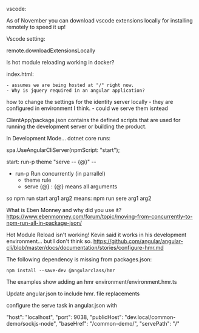 vscode:

As of November you can download vscode extensions locally for installing remotely to speed it up!

Vscode setting:

remote.downloadExtensionsLocally

Is hot module reloading working in docker?

index.html:

	- assumes we are being hosted at "/" right now.
	- Why is jquery required in an angular application?

how to change the settings for the identity server locally
	- they are configured in environment I think.
	- could we serve them isntead
	

ClientApp/package.json contains the defined scripts that are used for running the development server or building the product.


In Development Mode... dotnet core runs:

spa.UseAngularCliServer(npmScript: "start");


start:	run-p theme \"serve -- {@}\" -- 
 
 * run-p	Run concurrently (in parrallel)
	* theme rule
	* serve {@}	: {@} means all arguments
	
so npm run start arg1 arg2 means: npm run sere arg1 arg2
	

 
What is Eben Monney and why did you use it?
https://www.ebenmonney.com/forum/topic/moving-from-concurrently-to-npm-run-all-in-package-json/

Hot Module Reload isn't working! Kevin said it works in his development environment... but I don't think so.
https://github.com/angular/angular-cli/blob/master/docs/documentation/stories/configure-hmr.md

The following dependency is missing from packages.json:

	npm install --save-dev @angularclass/hmr
	
The examples show adding an hmr environment/environment.hmr.ts


Update angular.json to include hmr.
file replacements 


configure the serve task in angular.json with

  "host": "localhost",
            "port": 9038,
            "publicHost": "dev.local/common-demo/sockjs-node",
            "baseHref": "/common-demo/",
            "servePath": "/"
